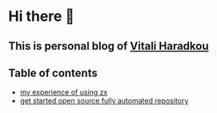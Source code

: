 # Hi there 👋

## This is personal blog of [Vitali Haradkou](https://github.com/vitalics)

## Table of contents

- [my experience of using zx](01-zx.md)
- [get started open source fully automated repository](02-github-automation.md)
